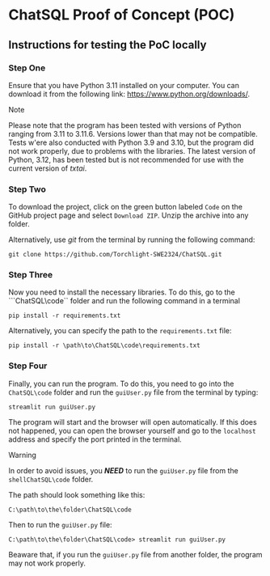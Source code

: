 # ChatSQL Proof of Concept (POC)

## Instructions for testing the PoC locally

### Step One

Ensure that you have Python 3.11 installed on your computer. You can download it from the following link: <https://www.python.org/downloads/>.

> [!NOTE]
> Please note that the program has been tested with versions of Python ranging from 3.11 to 3.11.6. Versions lower than that may not be compatible.
> Tests w'ere also conducted with Python 3.9 and 3.10, but the program did not work properly, due to problems with the libraries.
> The latest version of Python, 3.12, has been tested but is not recommended for use with the current version of *txtai*.

### Step Two

To download the project, click on the green button labeled ```Code``` on the GitHub project page and select ```Download ZIP```. Unzip the archive into any folder.

Alternatively, use *git* from the terminal by running the following command:

```shell
git clone https://github.com/Torchlight-SWE2324/ChatSQL.git
```

### Step Three

Now you need to install the necessary libraries. To do this, go to the ```ChatSQL\code`` folder and run the following command in a terminal

```shell
pip install -r requirements.txt
```

Alternatively, you can specify the path to the ```requirements.txt``` file:

```shell
pip install -r \path\to\ChatSQL\code\requirements.txt
```

### Step Four

Finally, you can run the program. To do this, you need to go into the ```ChatSQL\code``` folder and run the ```guiUser.py``` file from the terminal by typing:

```shell
streamlit run guiUser.py
```

The program will start and the browser will open automatically. If this does not happened, you can open the browser yourself and go to the ```localhost``` address and specify the port printed in the terminal.

> [!WARNING]
> In order to avoid issues, you ***NEED*** to run the ```guiUser.py``` file from the ```shellChatSQL\code``` folder.
>
> The path should look something like this:
>
> ```shell
> C:\path\to\the\folder\ChatSQL\code
> ```
>
> Then to run the ```guiUser.py``` file:
>
> ```shell
> C:\path\to\the\folder\ChatSQL\code> streamlit run guiUser.py
> ```
>
> Beaware that, if you run the ```guiUser.py``` file from another folder, the program may not work properly.
